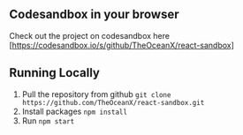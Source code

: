 ## Codesandbox in your browser

Check out the project on codesandbox here [https://codesandbox.io/s/github/TheOceanX/react-sandbox]

## Running Locally

1. Pull the repository from github
  ```git clone https://github.com/TheOceanX/react-sandbox.git```
2. Install packages
  ```npm install```
3. Run
  ```npm start```

